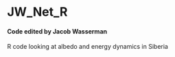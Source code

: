 # JW_Net_R

#### Code edited by Jacob Wasserman

R code looking at albedo and energy dynamics in Siberia
